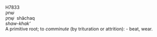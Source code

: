 <body>
  <p>H7833<br>  שׁחק  <br> שָׁחַק  ‎  shâchaq  <br><i>shaw-khak‘ </i><br>A primitive root; to <i>comminute</i> (by trituration or attrition): - beat, wear.<br></p>
 </body>